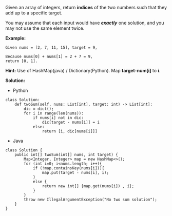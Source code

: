 Given an array of integers, return **indices** of the two numbers such that they add up to a specific target.

You may assume that each input would have ***exactly*** one solution, and you may not use the same element twice.

**Example:**

```
Given nums = [2, 7, 11, 15], target = 9,

Because nums[0] + nums[1] = 2 + 7 = 9,
return [0, 1].
```

**Hint:** Use of HashMap(java) / Dictionary(Python). Map **target-num[i]** to **i**.

**Solution:**

* Python

```
class Solution:
    def twoSum(self, nums: List[int], target: int) -> List[int]:
        dic = dict();
        for i in range(len(nums)):
            if nums[i] not in dic:
                dic[target - nums[i]] = i
            else:
                return [i, dic[nums[i]]]
```

* Java

```
class Solution {
    public int[] twoSum(int[] nums, int target) {
        Map<Integer, Integer> map = new HashMap<>();
        for (int i=0; i<nums.length; i++){
            if (!map.containsKey(nums[i])){
                map.put(target - nums[i], i);
            }
            else {
                return new int[] {map.get(nums[i]) , i};
            }
        }
        throw new IllegalArgumentException("No two sum solution");
    }
}
```
